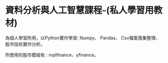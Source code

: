 # 資料分析與人工智慧課程-(私人學習用教材)

為個人學習所用，以Python實作學習:
Numpy、
Pandas、
Csv檔案蒐集整理、
股市技術實作分析。

所使用的股市模組有 :
mplfinance、yfinance。
